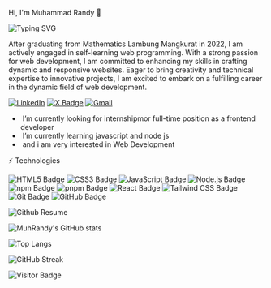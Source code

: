 Hi, I'm Muhammad Randy 👋

<!-- https://github.com/denvercoder1/readme-typing-svg -->

![Typing SVG](https://readme-typing-svg.demolab.com?font=Fira+Code&weight=100&size=15&duration=2500&pause=1000&vCenter=true&width=435&lines=I'm+a+Web+Developer;I'm+a+Front+End+Developer;)

After graduating from Mathematics Lambung Mangkurat in 2022, I am actively engaged in self-learning web programming. With a strong passion for web development, I am committed to enhancing my skills in crafting dynamic and responsive websites. Eager to bring creativity and technical expertise to innovative projects, I am excited to embark on a fulfilling career in the dynamic field of web development.

[![LinkedIn](https://img.shields.io/badge/linkedin-%230077B5.svg?style=flat&logo=linkedin&logoColor=white)](https://id.linkedin.com/in/muhammad-randy)
[![X Badge](https://img.shields.io/badge/Twitter-000?logo=x&logoColor=fff&style=flat)](https://twitter.com/RandyThz)
[![Gmail](https://img.shields.io/badge/Gmail-D14836?style=flat&logo=gmail&logoColor=white)](mailto:muhammadrandy0027@gmail.com)

- &nbsp;I’m currently looking for internshipmor full-time position as a frontend developer
- &nbsp;I’m currently learning javascript and node js
- &nbsp;and i am very interested in Web Development

⚡ Technologies

<!-- https://badges.pages.dev/ -->

![HTML5 Badge](https://img.shields.io/badge/HTML5-E34F26?logo=html5&logoColor=fff&style=flat)
![CSS3 Badge](https://img.shields.io/badge/CSS3-1572B6?logo=css3&logoColor=fff&style=flat)
![JavaScript Badge](https://img.shields.io/badge/JavaScript-F7DF1E?logo=javascript&logoColor=000&style=flat)
![Node.js Badge](https://img.shields.io/badge/Node.js-5FA04E?logo=nodedotjs&logoColor=fff&style=flat)
![npm Badge](https://img.shields.io/badge/npm-CB3837?logo=npm&logoColor=fff&style=flat)
![pnpm Badge](https://img.shields.io/badge/pnpm-F69220?logo=pnpm&logoColor=fff&style=flat)
![React Badge](https://img.shields.io/badge/React-61DAFB?logo=react&logoColor=000&style=flat)
![Tailwind CSS Badge](https://img.shields.io/badge/Tailwind%20CSS-06B6D4?logo=tailwindcss&logoColor=fff&style=flat)
![Git Badge](https://img.shields.io/badge/Git-F05032?logo=git&logoColor=fff&style=flat)
![GitHub Badge](https://img.shields.io/badge/GitHub-181717?logo=github&logoColor=fff&style=flat)

<!-- https://github.com/vn7n24fzkq/github-profile-summary-cards -->

![Github Resume](http://github-profile-summary-cards.vercel.app/api/cards/profile-details?username=MuhRandy)

<!-- https://github.com/anuraghazra/github-readme-stats -->

![MuhRandy's GitHub stats](https://github-readme-stats.vercel.app/api?username=MuhRandy&show_icons=true)

![Top Langs](https://github-readme-stats.vercel.app/api/top-langs/?username=MuhRandy&size_weight=0.5&count_weight=0.5&layout=compact)

<!-- https://github.com/denvercoder1/github-readme-streak-stats -->

![GitHub Streak](https://streak-stats.demolab.com/?user=MuhRandy)

<!-- https://github.com/hehuapei/visitor-badge -->

![Visitor Badge](https://visitor-badge.laobi.icu/badge?page_id=MuhRandy)
